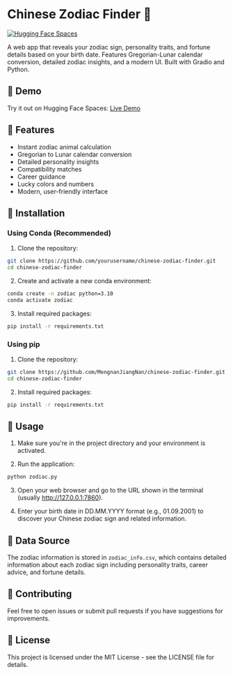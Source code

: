 # Chinese Zodiac Finder 🐲

[![Hugging Face Spaces](https://img.shields.io/badge/%F0%9F%A4%97%20Hugging%20Face-Spaces-blue)](https://huggingface.co/spaces/mengnanjiang/zodiac)

A web app that reveals your zodiac sign, personality traits, and fortune details based on your birth date. Features Gregorian-Lunar calendar conversion, detailed zodiac insights, and a modern UI. Built with Gradio and Python.

## 🌟 Demo

Try it out on Hugging Face Spaces: [Live Demo](https://huggingface.co/spaces/mengnanjiang/zodiac)


## 🌟 Features

- Instant zodiac animal calculation
- Gregorian to Lunar calendar conversion
- Detailed personality insights
- Compatibility matches
- Career guidance
- Lucky colors and numbers
- Modern, user-friendly interface

## 🚀 Installation

### Using Conda (Recommended)

1. Clone the repository:

```bash
git clone https://github.com/yourusername/chinese-zodiac-finder.git
cd chinese-zodiac-finder
```

2. Create and activate a new conda environment:

```bash
conda create -n zodiac python=3.10
conda activate zodiac
```

3. Install required packages:

```bash
pip install -r requirements.txt
```

### Using pip

1. Clone the repository:

```bash
git clone https://github.com/MengnanJiangNan/chinese-zodiac-finder.git
cd chinese-zodiac-finder
```

2. Install required packages:

```bash
pip install -r requirements.txt
```

## 🎯 Usage

1. Make sure you're in the project directory and your environment is activated.

2. Run the application:

```bash
python zodiac.py
```

3. Open your web browser and go to the URL shown in the terminal (usually http://127.0.0.1:7860).

4. Enter your birth date in DD.MM.YYYY format (e.g., 01.09.2001) to discover your Chinese zodiac sign and related information.

## 📝 Data Source

The zodiac information is stored in `zodiac_info.csv`, which contains detailed information about each zodiac sign including personality traits, career advice, and fortune details.

## 🤝 Contributing

Feel free to open issues or submit pull requests if you have suggestions for improvements.

## 📄 License

This project is licensed under the MIT License - see the LICENSE file for details.
